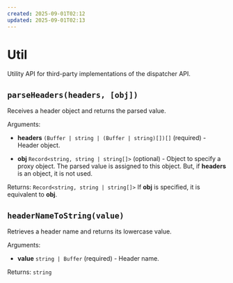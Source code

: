 ```yaml
---
created: 2025-09-01T02:12
updated: 2025-09-01T02:13
---
```

# Util

Utility API for third-party implementations of the dispatcher API.

## `parseHeaders(headers, [obj])`

Receives a header object and returns the parsed value.

Arguments:

- **headers** `(Buffer | string | (Buffer | string)[])[]` (required) - Header object.

- **obj** `Record<string, string | string[]>` (optional) - Object to specify a proxy object. The parsed value is assigned to this object. But, if **headers** is an object, it is not used.

Returns: `Record<string, string | string[]>` If **obj** is specified, it is equivalent to **obj**.

## `headerNameToString(value)`

Retrieves a header name and returns its lowercase value.

Arguments:

- **value** `string | Buffer` (required) - Header name.

Returns: `string`
